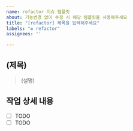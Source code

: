 ```yaml
---
name: refactor 이슈 템플릿
about: 기능변경 없이 수정 시 해당 템플릿을 사용해주세요
title: "[refactor] 제목을 입력해주세요"
labels: "♻️ refactor"
assignees: ''

---
```


## (제목)

> (설명)

## 작업 상세 내용

- [ ] TODO
- [ ] TODO